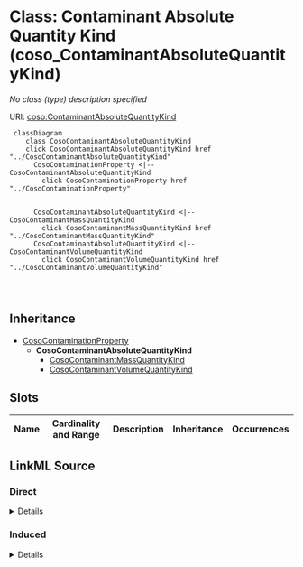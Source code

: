 

# Class: Contaminant Absolute Quantity Kind (coso_ContaminantAbsoluteQuantityKind)


_No class (type) description specified_







URI: [coso:ContaminantAbsoluteQuantityKind](http://w3id.org/coso/v1/contaminoso#ContaminantAbsoluteQuantityKind)






```mermaid
 classDiagram
    class CosoContaminantAbsoluteQuantityKind
    click CosoContaminantAbsoluteQuantityKind href "../CosoContaminantAbsoluteQuantityKind"
      CosoContaminationProperty <|-- CosoContaminantAbsoluteQuantityKind
        click CosoContaminationProperty href "../CosoContaminationProperty"
      

      CosoContaminantAbsoluteQuantityKind <|-- CosoContaminantMassQuantityKind
        click CosoContaminantMassQuantityKind href "../CosoContaminantMassQuantityKind"
      CosoContaminantAbsoluteQuantityKind <|-- CosoContaminantVolumeQuantityKind
        click CosoContaminantVolumeQuantityKind href "../CosoContaminantVolumeQuantityKind"
      
      
      
```





## Inheritance
* [CosoContaminationProperty](../classes/CosoContaminationProperty.md)
    * **CosoContaminantAbsoluteQuantityKind**
        * [CosoContaminantMassQuantityKind](../classes/CosoContaminantMassQuantityKind.md)
        * [CosoContaminantVolumeQuantityKind](../classes/CosoContaminantVolumeQuantityKind.md)



## Slots

| Name | Cardinality and Range | Description | Inheritance | Occurrences |
| ---  | --- | --- | --- | --- |














## LinkML Source

<!-- TODO: investigate https://stackoverflow.com/questions/37606292/how-to-create-tabbed-code-blocks-in-mkdocs-or-sphinx -->

### Direct

<details>

```yaml
name: coso_ContaminantAbsoluteQuantityKind
conforms_to: No schema conformance document specified
description: No class (type) description specified
title: Contaminant Absolute Quantity Kind
from_schema: sawgraph-kg
rank: 1000
is_a: coso_ContaminationProperty
class_uri: coso:ContaminantAbsoluteQuantityKind

```
</details>

### Induced

<details>

```yaml
name: coso_ContaminantAbsoluteQuantityKind
conforms_to: No schema conformance document specified
description: No class (type) description specified
title: Contaminant Absolute Quantity Kind
from_schema: sawgraph-kg
rank: 1000
is_a: coso_ContaminationProperty
class_uri: coso:ContaminantAbsoluteQuantityKind

```
</details>
